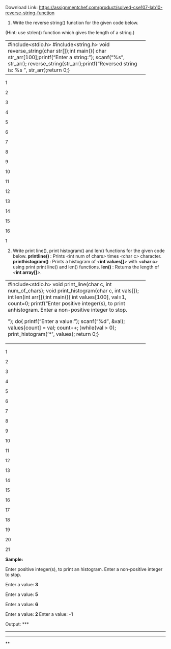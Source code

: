 Download Link: https://assignmentchef.com/product/solved-cse107-lab10-reverse-string-function
<br>
<ol>

 <li>Write the reverse string() function for the given code below.</li>

</ol>

(Hint: use strlen() function which gives the length of a string.)

<table width="425">

 <tbody>

  <tr>

   <td width="425">#include&lt;stdio.h&gt; #include&lt;string.h&gt; void reverse_string(char str[]);int main(){ char str_arr[100];printf(“Enter a string:”); scanf(“%s”, str_arr); reverse_string(str_arr);printf(“Reversed string is: %s 
”, str_arr);return 0;}</td>

  </tr>

 </tbody>

</table>

1

2

3

4

5

6

7

8

9

10

11

12

13

14

15

16

1

<ol start="2">

 <li>Write print line(), print histogram() and len() functions for the given code below. <strong>printline() </strong>: Prints <em>&lt;</em>int num of chars<em>&gt; </em>times <em>&lt;</em>char c<em>&gt; </em>character. <strong>print</strong><strong>histogram() </strong>: Prints a histogram of <em>&lt;</em><strong>int values[]</strong><em>&gt; </em>with <em>&lt;</em><strong>char c</strong><em>&gt; </em>using print print line() and len() functions. <strong>len() </strong>: Returns the length of <em>&lt;</em><strong>int array[]</strong><em>&gt;</em>.</li>

</ol>

<table width="425">

 <tbody>

  <tr>

   <td width="425">#include&lt;stdio.h&gt; void print_line(char c, int num_of_chars); void print_histogram(char c, int vals[]); int len(int arr[]);int main(){ int values[100], val=1, count=0; printf(“Enter positive integer(s), to print anhistogram.
Enter a non-positive integer to stop.

”); do{ printf(“Enter a value:”); scanf(“%d”, &amp;val); values[count] = val; count++; }while(val &gt; 0); print_histogram(’*’, values); return 0;}</td>

  </tr>

 </tbody>

</table>

1

2

3

4

5

6

7

8

9

10

11

12

13

14

15

16

17

18

19

20

21

<strong>Sample:</strong>

Enter positive integer(s), to print an histogram. Enter a non-positive integer to stop.

Enter a value: <strong>3</strong>

Enter a value: <strong>5</strong>

Enter a value: <strong>6</strong>

Enter a value: <strong>2 </strong>Enter a value: <strong>-1</strong>

Output: ***

*****

******

**